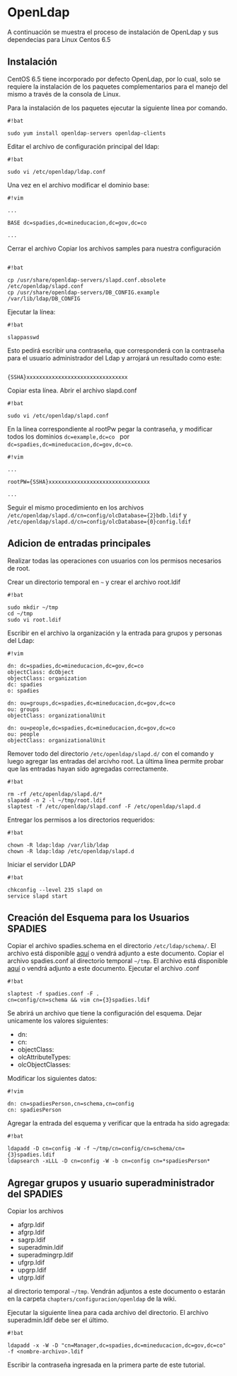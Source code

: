 # OpenLdap

A continuación se muestra el proceso de instalación de OpenLdap y sus dependecias para Linux Centos 6.5

## Instalación
CentOS 6.5 tiene incorporado por defecto OpenLdap, por lo cual, solo se requiere la instalación de los paquetes complementarios para el manejo del mismo a través de la consola de Linux.

Para la instalación de los paquetes ejecutar la siguiente línea por comando.

```
#!bat

sudo yum install openldap-servers openldap-clients
```

Editar el archivo de configuración principal del ldap:

```
#!bat

sudo vi /etc/openldap/ldap.conf
```

Una vez en el archivo modificar el dominio base:

```
#!vim

...

BASE dc=spadies,dc=mineducacion,dc=gov,dc=co

...
```

Cerrar el archivo
Copiar los archivos samples para nuestra configuración

```

#!bat

cp /usr/share/openldap-servers/slapd.conf.obsolete /etc/openldap/slapd.conf
cp /usr/share/openldap-servers/DB_CONFIG.example /var/lib/ldap/DB_CONFIG
```
Ejecutar la línea:

```
#!bat

slappasswd

```

Esto pedirá escribir una contraseña, que corresponderá con la contraseña para el usuario administrador del Ldap y arrojará un resultado como este:

```

{SSHA}xxxxxxxxxxxxxxxxxxxxxxxxxxxxxxxx
```

Copiar esta línea.
Abrir el archivo slapd.conf

```
#!bat

sudo vi /etc/openldap/slapd.conf
```

En la línea correspondiente al rootPw pegar la contraseña, y modificar todos los dominios `dc=example,dc=co ` por `dc=spadies,dc=mineducacion,dc=gov,dc=co`.

``` 
#!vim

...

rootPW={SSHA}xxxxxxxxxxxxxxxxxxxxxxxxxxxxxxxx

...
```

Seguir el mismo procedimiento en los archivos `/etc/openldap/slapd.d/cn=config/olcDatabase={2}bdb.ldif` y `/etc/openldap/slapd.d/cn=config/olcDatabase={0}config.ldif`

## Adicion de entradas principales
Realizar todas las operaciones con usuarios con los permisos necesarios de root.

Crear un directorio temporal en `~` y crear el archivo root.ldif

```
#!bat

sudo mkdir ~/tmp
cd ~/tmp
sudo vi root.ldif
```

Escribir en el archivo la organización y la entrada para grupos y personas del Ldap:

```
#!vim

dn: dc=spadies,dc=mineducacion,dc=gov,dc=co
objectClass: dcObject
objectClass: organization
dc: spadies
o: spadies

dn: ou=groups,dc=spadies,dc=mineducacion,dc=gov,dc=co
ou: groups
objectClass: organizationalUnit

dn: ou=people,dc=spadies,dc=mineducacion,dc=gov,dc=co
ou: people
objectClass: organizationalUnit

```

Remover todo del directorio `/etc/openldap/slapd.d/` con el comando y luego agregar las entradas del arcivho root. La última línea permite probar que las entradas hayan sido agregadas correctamente.

```
#!bat

rm -rf /etc/openldap/slapd.d/*
slapadd -n 2 -l ~/tmp/root.ldif
slaptest -f /etc/openldap/slapd.conf -F /etc/openldap/slapd.d

```

Entregar los permisos a los directorios requeridos:

```
#!bat

chown -R ldap:ldap /var/lib/ldap
chown -R ldap:ldap /etc/openldap/slapd.d

```

Iniciar el servidor LDAP

```
#!bat

chkconfig --level 235 slapd on
service slapd start

```

## Creación del Esquema para los Usuarios SPADIES

Copiar el archivo spadies.schema en el directorio `/etc/ldap/schema/`. El archivo está disponible [aquí](openldap/spadies.schema) o vendrá adjunto a este documento.
Copiar el archivo spadies.conf al directorio temporal `~/tmp`. El archivo está disponible [aquí](openldap/spadies.conf) o vendrá adjunto a este documento.
Ejecutar el archivo .conf

```
#!bat

slaptest -f spadies.conf -F .
cn=config/cn=schema && vim cn={3}spadies.ldif

```

Se abrirá un archivo que tiene la configuración del esquema. Dejar unicamente los valores siguientes:

+ dn:
+ cn:
+ objectClass:
+ olcAttributeTypes:
+ olcObjectClasses:
    
Modificar los siguientes datos:

```
#!vim

dn: cn=spadiesPerson,cn=schema,cn=config
cn: spadiesPerson

```

Agregar la entrada del esquema y verificar que la entrada ha sido agregada:

```
#!bat

ldapadd -D cn=config -W -f ~/tmp/cn=config/cn=schema/cn={3}spadies.ldif
ldapsearch -xLLL -D cn=config -W -b cn=config cn=*spadiesPerson*

```

## Agregar grupos y usuario superadministrador del SPADIES

Copiar los archivos 

+ afgrp.ldif 
+ afgrp.ldif
+ sagrp.ldif
+ superadmin.ldif
+ superadmingrp.ldif
+ ufgrp.ldif
+ upgrp.ldif
+ utgrp.ldif

al directorio temporal `~/tmp`. Vendrán adjuntos a este documento o estarán en la carpeta `chapters/configuracion/openldap` de la wiki.

Ejecutar la siguiente línea para cada archivo del directorio. El archivo superadmin.ldif debe ser el último.

```
#!bat

ldapadd -x -W -D "cn=Manager,dc=spadies,dc=mineducacion,dc=gov,dc=co" -f <nombre-archivo>.ldif

```

Escribir la contraseña ingresada en la primera parte de este tutorial.